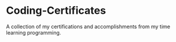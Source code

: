 # Coding-Certificates
A collection of my certifications and accomplishments from my time learning programming.
